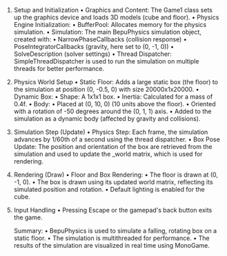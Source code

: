 1. Setup and Initialization
    •	Graphics and Content:
  The Game1 class sets up the graphics device and loads 3D models (cube and floor).
    •	Physics Engine Initialization:
    •	BufferPool: Allocates memory for the physics simulation.
    •	Simulation: The main BepuPhysics simulation object, created with:
    •	NarrowPhaseCallbacks (collision response)
    •	PoseIntegratorCallbacks (gravity, here set to (0, -1, 0))
    •	SolveDescription (solver settings)
    •	Thread Dispatcher:
   SimpleThreadDispatcher is used to run the simulation on multiple threads for better performance.

2. Physics World Setup
    •	Static Floor:
  Adds a large static box (the floor) to the simulation at position (0, -0.5, 0) with size 20000x1x20000.
    •	Dynamic Box:
    •	Shape: A 1x1x1 box.
    •	Inertia: Calculated for a mass of 0.4f.
    •	Body:
    •	Placed at (0, 10, 0) (10 units above the floor).
    •	Oriented with a rotation of -50 degrees around the (0, 1, 1) axis.
    •	Added to the simulation as a dynamic body (affected by gravity and collisions).

3. Simulation Step (Update)
    •	Physics Step:
  Each frame, the simulation advances by 1/60th of a second using the thread dispatcher.
    •	Box Pose Update:
  The position and orientation of the box are retrieved from the simulation and used to update the _world matrix, which is used for rendering.
4. Rendering (Draw)
    •	Floor and Box Rendering:
    •	The floor is drawn at (0, -1, 0).
    •	The box is drawn using its updated world matrix, reflecting its simulated position and rotation.
    •	Default lighting is enabled for the cube.

5. Input Handling
    •	Pressing Escape or the gamepad's back button exits the game.



    Summary:
        •	BepuPhysics is used to simulate a falling, rotating box on a static floor.
        •	The simulation is multithreaded for performance.
        •	The results of the simulation are visualized in real time using MonoGame.
